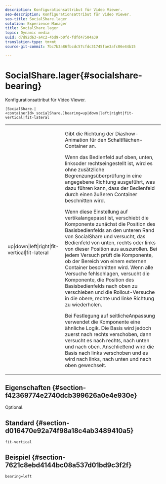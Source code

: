 ```yaml
---
description: Konfigurationsattribut für Video Viewer.
seo-description: Konfigurationsattribut für Video Viewer.
seo-title: SocialShare.lager
solution: Experience Manager
title: SocialShare.lager
topic: Dynamic media
uuid: d7d92d63-a4c2-4bd9-b0fd-fdfd47504a39
translation-type: tm+mt
source-git-commit: 7bc7b3a86fbcdc57cfdc31745fae3afc06e44b15

---
```



# SocialShare.lager{#socialshare-bearing}

Konfigurationsattribut für Video Viewer.

`[SocialShare.|<containerId>_socialShare.]bearing=up|down|left|right|fit-vertical|fit-lateral`

<table id="table_C616483932C2482CA9794DDD7313FD7C"> 
 <tbody> 
  <tr> 
   <td colname="col1"> <p> <span class="codeph"> up|down|left|right|fit-vertical|fit-lateral</span> </p> </td> 
   <td colname="col2"> <p> Gibt die Richtung der Diashow-Animation für den Schaltflächen-Container an. </p> <p> Wenn das Bedienfeld auf <span class="codeph"> oben</span>, <span class="codeph"> unten</span>, <span class="codeph"> links</span>oder <span class="codeph"> rechts</span>eingestellt ist, wird es ohne zusätzliche Begrenzungsüberprüfung in eine angegebene Richtung ausgeführt, was dazu führen kann, dass der Bedienfeld durch einen äußeren Container beschnitten wird. </p> <p>Wenn diese Einstellung auf <span class="codeph"> vertikal</span>angepasst ist, verschiebt die Komponente zunächst die Position des Basisbedienfelds an den unteren Rand von SocialShare und versucht, das Bedienfeld von unten, rechts oder links von dieser Position aus auszurollen. Bei jedem Versuch prüft die Komponente, ob der Bereich von einem externen Container beschnitten wird. Wenn alle Versuche fehlschlagen, versucht die Komponente, die Position des Basisbedienfelds nach oben zu verschieben und die Rollout-Versuche in die obere, rechte und linke Richtung zu wiederholen. </p> <p>Bei Festlegung auf <span class="codeph"> seitliche</span>Anpassung verwendet die Komponente eine ähnliche Logik. Die Basis wird jedoch zuerst nach rechts verschoben, dann versucht es nach rechts, nach unten und nach oben. Anschließend wird die Basis nach links verschoben und es wird nach links, nach unten und nach oben gewechselt. </p> </td> 
  </tr> 
 </tbody> 
</table>

## Eigenschaften {#section-f42369774e2740dcb399626a0e4e930e}

Optional.

## Standard {#section-d016470e92a74f98a18c4ab3489410a5}

`fit-vertical`

## Beispiel {#section-7621c8ebd4144bc08a537d01bd9c3f2f}

```
bearing=left
```

